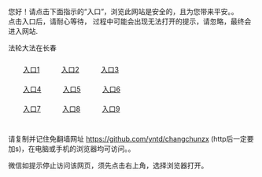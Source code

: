 您好！请点击下面指示的“入口”，浏览此网站是安全的，且为您带来平安。。 <br/>
点击入口后，请耐心等待， 过程中可能会出现无法打开的提示，请忽略，最终会进入网站. </br>

法轮大法在长春<br/>
<div style="padding:10px"><a style="margin:20px" target="_blank" href="https://d2rd5h5a49c0k5.cloudfront.net/2Qpsp?vibpgfke" id="ccLink1" rel="nofollow">入口1</a> <a target="_blank" style="margin:20px" href="https://d1azswy9etu0nr.cloudfront.net/2Qpsp?bsiapjeh" id="ccLink2" rel="nofollow">入口2</a> <a style="margin:20px" target="_blank" href="https://d2ynomuzkgaf8w.cloudfront.net/2Qpsp?yzruo" id="ccLink3" rel="nofollow">入口3</a></div>

<div style="padding:10px" ><a style="margin:20px" target="_blank" href="https://d2rd5h5a49c0k5.cloudfront.net/2Qpsp?vibpgfke" id="ccLink4" rel="nofollow">入口4</a> <a style="margin:20px" href="https://d1azswy9etu0nr.cloudfront.net/2Qpsp?bsiapjeh" target="_blank" id="ccLink5" rel="nofollow">入口5</a> <a style="margin:20px" href="https://d2ynomuzkgaf8w.cloudfront.net/2Qpsp?yzruo" target="_blank" id="ccLink6" rel="nofollow">入口6</a></div>

<div style="padding:10px"><a style="margin:20px" target="_blank" href="https://d2rd5h5a49c0k5.cloudfront.net/2Qpsp?vibpgfke" id="ccLink7" rel="nofollow">入口7</a> <a style="margin:20px" href="https://d1azswy9etu0nr.cloudfront.net/2Qpsp?bsiapjeh" target="_blank" id="ccLink8" rel="nofollow">入口8</a> <a style="margin:20px" target="_blank" href="https://d2ynomuzkgaf8w.cloudfront.net/2Qpsp?yzruo" id="ccLink9" rel="nofollow">入口9</a></div>

<br/>



请复制并记住免翻墙网址 https://github.com/yntd/changchunzx (http后一定要加s)，在电脑或手机的浏览器均可访问。。<br/>

微信如提示停止访问该网页，须先点击右上角，选择浏览器打开。
